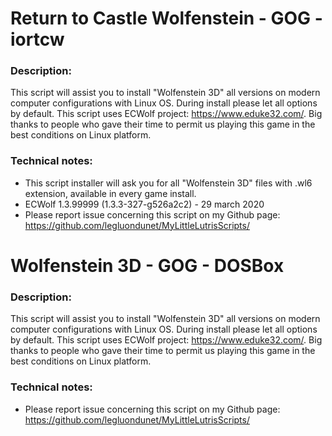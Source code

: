 # Return to Castle Wolfenstein - GOG - iortcw

### Description:
This script will assist you to install "Wolfenstein 3D" all versions on modern computer configurations with Linux OS.
During install please let all options by default.
This script uses ECWolf project: https://www.eduke32.com/.
Big thanks to people who gave their time to permit us playing this game in the best conditions on Linux platform.

### Technical notes:
- This script installer will ask you for all "Wolfenstein 3D" files with .wl6 extension, available in every game install.
- ECWolf 1.3.99999 (1.3.3-327-g526a2c2) - 29 march 2020
- Please report issue concerning this script on my Github page:
https://github.com/legluondunet/MyLittleLutrisScripts/


# Wolfenstein 3D - GOG - DOSBox

### Description:
This script will assist you to install "Wolfenstein 3D" all versions on modern computer configurations with Linux OS.
During install please let all options by default.
This script uses ECWolf project: https://www.eduke32.com/.
Big thanks to people who gave their time to permit us playing this game in the best conditions on Linux platform.

### Technical notes:
- Please report issue concerning this script on my Github page:
https://github.com/legluondunet/MyLittleLutrisScripts/
